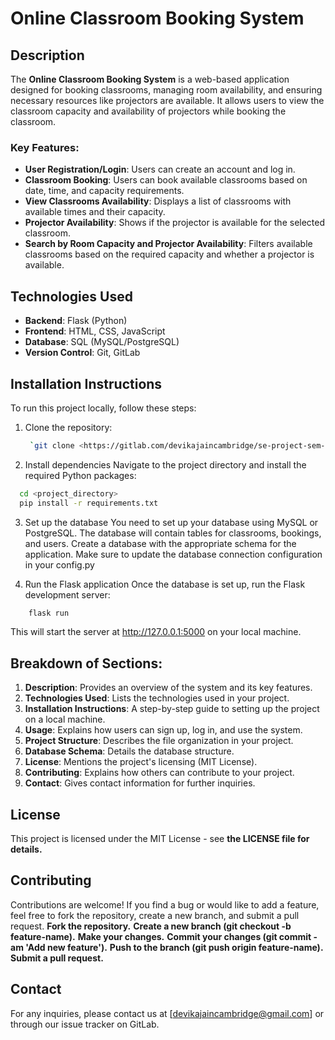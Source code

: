 # Online Classroom Booking System

## Description
The **Online Classroom Booking System** is a web-based application designed for booking classrooms, managing room availability, and ensuring necessary resources like projectors are available. It allows users to view the classroom capacity and availability of projectors while booking the classroom.

### Key Features:
- **User Registration/Login**: Users can create an account and log in.
- **Classroom Booking**: Users can book available classrooms based on date, time, and capacity requirements.
- **View Classrooms Availability**: Displays a list of classrooms with available times and their capacity.
- **Projector Availability**: Shows if the projector is available for the selected classroom.
- **Search by Room Capacity and Projector Availability**: Filters available classrooms based on the required capacity and whether a projector is available.

## Technologies Used
- **Backend**: Flask (Python)
- **Frontend**: HTML, CSS, JavaScript
- **Database**: SQL (MySQL/PostgreSQL)
- **Version Control**: Git, GitLab

## Installation Instructions
To run this project locally, follow these steps:
1. Clone the repository:
   ```bash
    `git clone <https://gitlab.com/devikajaincambridge/se-project-sem-3>
    ```
2. Install dependencies
Navigate to the project directory and install the required Python packages:

  ```bash
    cd <project_directory>
    pip install -r requirements.txt   
  ```
3. Set up the database
You need to set up your database using MySQL or PostgreSQL. The database will contain tables for classrooms, bookings, and users.
Create a database with the appropriate schema for the application.
Make sure to update the database connection configuration in your config.py

4. Run the Flask application
Once the database is set up, run the Flask development server:

```bash
    flask run
```
This will start the server at http://127.0.0.1:5000 on your local machine.

## Breakdown of Sections:
1. **Description**: Provides an overview of the system and its key features.
2. **Technologies Used**: Lists the technologies used in your project.
3. **Installation Instructions**: A step-by-step guide to setting up the project on a local machine.
4. **Usage**: Explains how users can sign up, log in, and use the system.
5. **Project Structure**: Describes the file organization in your project.
6. **Database Schema**: Details the database structure.
7. **License**: Mentions the project's licensing (MIT License).
8. **Contributing**: Explains how others can contribute to your project.
9. **Contact**: Gives contact information for further inquiries.

## License
This project is licensed under the MIT License - see **the LICENSE file for details.**

## Contributing
Contributions are welcome! If you find a bug or would like to add a feature, feel free to fork the repository, create a new branch, and submit a pull request.
**Fork the repository.**
**Create a new branch (git checkout -b feature-name).**
**Make your changes.**
**Commit your changes (git commit -am 'Add new feature').**
**Push to the branch (git push origin feature-name).**
**Submit a pull request.**
## Contact
For any inquiries, please contact us at [devikajaincambridge@gmail.com] or through our issue tracker on GitLab.